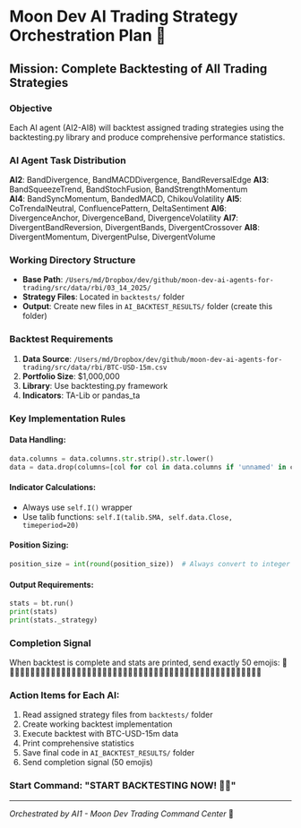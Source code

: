 # Moon Dev AI Trading Strategy Orchestration Plan 🌙

## Mission: Complete Backtesting of All Trading Strategies

### Objective
Each AI agent (AI2-AI8) will backtest assigned trading strategies using the backtesting.py library and produce comprehensive performance statistics.

### AI Agent Task Distribution

**AI2**: BandDivergence, BandMACDDivergence, BandReversalEdge
**AI3**: BandSqueezeTrend, BandStochFusion, BandStrengthMomentum  
**AI4**: BandSyncMomentum, BandedMACD, ChikouVolatility
**AI5**: CoTrendalNeutral, ConfluencePattern, DeltaSentiment
**AI6**: DivergenceAnchor, DivergenceBand, DivergenceVolatility
**AI7**: DivergentBandReversion, DivergentBands, DivergentCrossover
**AI8**: DivergentMomentum, DivergentPulse, DivergentVolume

### Working Directory Structure
- **Base Path**: `/Users/md/Dropbox/dev/github/moon-dev-ai-agents-for-trading/src/data/rbi/03_14_2025/`
- **Strategy Files**: Located in `backtests/` folder
- **Output**: Create new files in `AI_BACKTEST_RESULTS/` folder (create this folder)

### Backtest Requirements

1. **Data Source**: `/Users/md/Dropbox/dev/github/moon-dev-ai-agents-for-trading/src/data/rbi/BTC-USD-15m.csv`
2. **Portfolio Size**: $1,000,000
3. **Library**: Use backtesting.py framework
4. **Indicators**: TA-Lib or pandas_ta

### Key Implementation Rules

#### Data Handling:
```python
data.columns = data.columns.str.strip().str.lower()
data = data.drop(columns=[col for col in data.columns if 'unnamed' in col.lower()])
```

#### Indicator Calculations:
- Always use `self.I()` wrapper
- Use talib functions: `self.I(talib.SMA, self.data.Close, timeperiod=20)`

#### Position Sizing:
```python
position_size = int(round(position_size))  # Always convert to integer
```

#### Output Requirements:
```python
stats = bt.run()
print(stats)
print(stats._strategy)
```

### Completion Signal
When backtest is complete and stats are printed, send exactly 50 emojis: 🌙🚀✨🌙🚀✨🌙🚀✨🌙🚀✨🌙🚀✨🌙🚀✨🌙🚀✨🌙🚀✨🌙🚀✨🌙🚀✨🌙🚀✨🌙🚀✨🌙🚀✨🌙🚀✨🌙🚀✨🌙🚀✨🌙🚀

### Action Items for Each AI:
1. Read assigned strategy files from `backtests/` folder
2. Create working backtest implementation 
3. Execute backtest with BTC-USD-15m data
4. Print comprehensive statistics
5. Save final code in `AI_BACKTEST_RESULTS/` folder
6. Send completion signal (50 emojis)

### Start Command: "START BACKTESTING NOW! 🌙🚀"

---
*Orchestrated by AI1 - Moon Dev Trading Command Center* 🌙